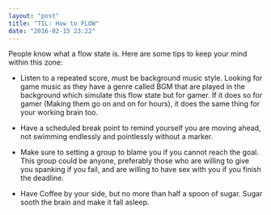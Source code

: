 ```yaml
---
layout: "post"
title: "TIL: How to FLOW"
date: "2016-02-15 23:22"
---
```


People know what a flow state is. Here are some tips to keep your mind within this zone:

+ Listen to a repeated score, must be background music style. Looking for game music as they have a genre called BGM that are played in the background which simulate this flow state but for gamer. If it does so for gamer (Making them go on and on for hours), it does the same thing for your working brain too.

+ Have a scheduled break point to remind yourself you are moving ahead, not swimming endlessly and pointlessly without a marker.

+ Make sure to setting a group to blame you if you cannot reach the goal. This group could be anyone, preferably those who are willing to give you spanking if you fail, and are willing to have sex with you if you finish the deadline.

+ Have Coffee by your side, but no more than half a spoon of sugar. Sugar sooth the brain and make it fall asleep.  
